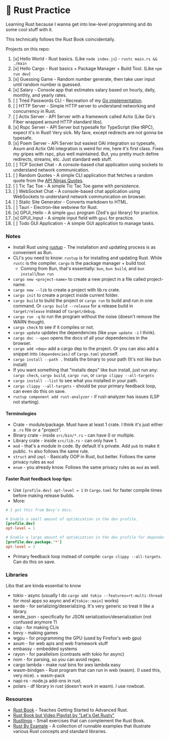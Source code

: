 # 🦀 Rust Practice

Learning Rust because I wanna get into low-level programming and do some cool stuff with it.

This technically follows the Rust Book coincidentally.

Projects on this repo:

1. [x] Hello World - Rust basics. (Like `node index.js`) - `rustc main.rs && ./main`
2. [x] Hello Cargo - Rust basics + Package Manager + Build Tool. (Like `npm run dev`)
3. [x] Guessing Game - Random number generate, then take user input until random number is guessed.
4. [x] Salary - Console app that estimates salary based on hourly, daily, monthly, and yearly rates.
5. [ ] Tried Passwords CLI - Recreation of my [Go implementation](https://github.com/Blankeos/tried-passwords-cli).
6. [ ] HTTP Server - Simple HTTP server to understand networking and concurrency in Rust.
7. [ ] Actix Server - API Server with a framework called Actix (Like Go's Fiber wrapped around HTTP standard libs).
8. [x] Rspc Server - API Server but typesafe for TypeScript (like tRPC), expect it's in Rust! Very sick. My fave, except redirects are not gonna be typesafe.
9. [x] Poem Server - API Server but easiest OAI integration so typesafe, Axum and Actix OAI integration is weird for me, here it's first class. Fixes my gripes with rspc, plus well maintained. But, you pretty much define redirects, streams, etc. Just standard web stuff.
10. [ ] TCP Socket Chat - A console-based chat application using sockets to understand network communication.
11. [ ] Random Quotes - A simple CLI application that fetches a random quote from the [API Ninjas Quotes](https://api-ninjas.com/api/quotes).
12. [ ] Tic Tac Toe - A simple Tic Tac Toe game with persistence.
13. [ ] WebSocket Chat - A console-based chat application using WebSockets to understand network communication on browser.
14. [ ] Static Site Generator - Converts markdown to HTML.
15. [ ] Tauri - Electron-like webview for Rust.
16. [x] GPUI_Hello - A simple `gpui` program (Zed's gui library) for practice.
17. [x] GPUI_Input - A simple input field with `gpui` for practice.
18. [ ] Todo GUI Application - A simple GUI application to manage tasks.

### Notes

- Install Rust using [rustup](https://doc.rust-lang.org/book/ch01-01-installation.html#installing-rustup-on-linux-or-macos) - The installation and updating process is as convenient as Bun.
- CLI's you need to know: `rustup` is for installing and updating Rust. While `rustc` is the compiler. `cargo` is the package manager + build tool.
  - Coming from Bun, that's essentially: `bun`, `bun build`, and `bun install`/`bun run`
- `cargo new <project-name>` to create a new project in a file called project-name.
- `cargo new --lib` to create a project with lib.rs crate.
- `cargo init` to create a project inside current folder.
- `cargo build` to build the project or `cargo run` to build and run in one command. Or `cargo build --release` for a release build in `target/release` instead of `target/debug`.
- `cargo run -q` to run the program without the noise (doesn't remove the WARN though).
- `cargo check` to see if it compiles or not.
- `cargo update` updates the dependencies (like `pnpm update -i` I think).
- `cargo doc --open` opens the docs of all your dependencies in the browser.
- `cargo add <dep>` add a cargo dep to the project. Or you can also add a snippet into `[dependencies]` of `Cargo.toml` yourself.
- `cargo install --path .` Installs the binary to your path (It's not like bun install)
- If you want something that "installs deps" like bun install, just run any: `cargo check`, `cargo build`, `cargo run`, or `cargo clippy --all-targets`
- `cargo install --list` to see what you installed in your path.
- `cargo clippy --all-targets` - should be your primary feedback loop, can even do this on save.
- `rustup component add rust-analyzer` - if rust-analyzer has issues (LSP not starting).

#### Terminologies

- Crate - module/package. Must have at least 1 crate. I think it's just either a `.rs` file or a "project".
- Binary crate - inside `src/bin/*.rs` - can have 0 or multiple.
- Library crate - inside `src/lib.rs` - can only have 1.
- `mod` - that's a module in code. By default it's private. Add `pub` to make it public. `fn` also follows the same rule.
- `struct` and `impl` - Basically OOP in Rust, but better. Follows the same privacy rules as `mod`
- `enum` - you already know. Follows the same privacy rules as `mod` as well.

#### Faster Rust feedback loop tips:

- Use `[profile.dev] opt-level = 1` in `Cargo.toml` for faster compile times before making release builds.
- More:

```toml
# I got this from Bevy's docs.

# Enable a small amount of optimization in the dev profile.
[profile.dev]
opt-level = 1

# Enable a large amount of optimization in the dev profile for dependencies.
[profile.dev.package.'*']
opt-level = 3
```

- Primary feedback loop instead of compile: `cargo clippy --all-targets`. Can do this on save.

### Libraries

Libs that are kinda essential to know

- tokio - async (usually I do `cargo add tokio --features=rt-multi-thread` for most apps so async and `#[tokio::main]` works)
- serde - for serializing/deserializing. It's very generic so treat it like a library.
- serde_json - specifically for JSON serialization/deserialization (not confused anymore ?)
- clap - for making CLIs
- bevy - making games
- wgpu - for programming the GPU (used by Firefox's web gpu)
- axum - for web apis and web framework stuff
- embassy - embedded systems
- rayon - for parallelism (contrasts with tokio for async)
- nom - for parsing, so you can avoid regex.
- cargo lambda - make rust bins for aws lambda easy
- wasm-bindgen - Rust program that can run in web (wasm). (I used this, very nice). + wasm-pack
- napi-rs - node.js add-ons in rust.
- polars - df library in rust (doesn't work in wasm). I use rowboat.

### Resources

- [Rust Book](https://doc.rust-lang.org/book/ch01-01-installation.html) - Teaches Getting Started to Advanced Rust.
- [Rust Book but Video Playlist by "Let's Get Rusty"](https://www.youtube.com/watch?v=OX9HJsJUDxA&list=PLai5B987bZ9CoVR-QEIN9foz4QCJ0H2Y8&index=2)
- [Rustlings](https://github.com/rust-lang/rustlings) - Small exercises that can complement the Rust Book.
- [Rust By Example](https://doc.rust-lang.org/rust-by-example/index.html) - A collection of runnable examples that illustrate various Rust concepts and standard libraries.
